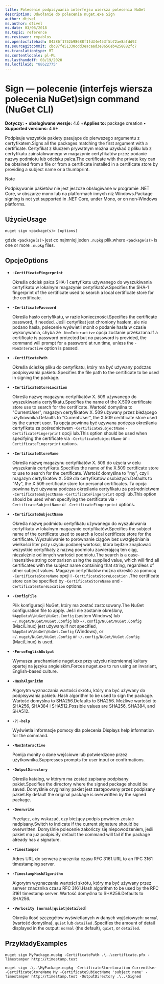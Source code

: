 ```yaml
---
title: Polecenie podpisywania interfejsu wiersza polecenia NuGet
description: Odwołanie do polecenia nuget.exe Sign
author: dtivel
ms.author: dtivel
ms.date: 03/06/2018
ms.topic: reference
ms.reviewer: rmpablos
ms.openlocfilehash: 84386f1752b98688f1fd34e453f5b72ae8afdd92
ms.sourcegitcommit: cbc87fe51330cdd3eacaad3e8656eb4258882fc7
ms.translationtype: MT
ms.contentlocale: pl-PL
ms.lasthandoff: 08/19/2020
ms.locfileid: "88622775"
---
```

# <a name="sign-command-nuget-cli"></a><span data-ttu-id="2a9c0-103">Sign — polecenie (interfejs wiersza polecenia NuGet)</span><span class="sxs-lookup"><span data-stu-id="2a9c0-103">sign command (NuGet CLI)</span></span>

<span data-ttu-id="2a9c0-104">**Dotyczy:** &bullet; **obsługiwane wersje:** 4.6 +</span><span class="sxs-lookup"><span data-stu-id="2a9c0-104">**Applies to:** package creation &bullet; **Supported versions:** 4.6+</span></span>

<span data-ttu-id="2a9c0-105">Podpisuje wszystkie pakiety pasujące do pierwszego argumentu z certyfikatem.</span><span class="sxs-lookup"><span data-stu-id="2a9c0-105">Signs all the packages matching the first argument with a certificate.</span></span> <span data-ttu-id="2a9c0-106">Certyfikat z kluczem prywatnym można uzyskać z pliku lub z certyfikatu zainstalowanego w magazynie certyfikatów przez podanie nazwy podmiotu lub odcisku palca.</span><span class="sxs-lookup"><span data-stu-id="2a9c0-106">The certificate with the private key can be obtained from a file or from a certificate installed in a certificate store by providing a subject name or a thumbprint.</span></span>

> [!Note]
> <span data-ttu-id="2a9c0-107">Podpisywanie pakietów nie jest jeszcze obsługiwane w programie .NET Core, w obszarze mono lub na platformach innych niż Windows.</span><span class="sxs-lookup"><span data-stu-id="2a9c0-107">Package signing is not yet supported in .NET Core, under Mono, or on non-Windows platforms.</span></span>

## <a name="usage"></a><span data-ttu-id="2a9c0-108">Użycie</span><span class="sxs-lookup"><span data-stu-id="2a9c0-108">Usage</span></span>

```cli
nuget sign <package(s)> [options]
```

<span data-ttu-id="2a9c0-109">gdzie `<package(s)>` jest co najmniej jeden `.nupkg` plik.</span><span class="sxs-lookup"><span data-stu-id="2a9c0-109">where `<package(s)>` is one or more `.nupkg` files.</span></span>

## <a name="options"></a><span data-ttu-id="2a9c0-110">Opcje</span><span class="sxs-lookup"><span data-stu-id="2a9c0-110">Options</span></span>

- **`-CertificateFingerprint`**

  <span data-ttu-id="2a9c0-111">Określa odcisk palca SHA-1 certyfikatu używanego do wyszukiwania certyfikatu w lokalnym magazynie certyfikatów.</span><span class="sxs-lookup"><span data-stu-id="2a9c0-111">Specifies the SHA-1 fingerprint of the certificate used to search a local certificate store for the certificate.</span></span>

- **`-CertificatePassword`**

  <span data-ttu-id="2a9c0-112">Określa hasło certyfikatu, w razie konieczności.</span><span class="sxs-lookup"><span data-stu-id="2a9c0-112">Specifies the certificate password, if needed.</span></span> <span data-ttu-id="2a9c0-113">Jeśli certyfikat jest chroniony hasłem, ale nie podano hasła, polecenie wyświetli monit o podanie hasła w czasie wykonywania, chyba że `-NonInteractive` opcja zostanie przekazana.</span><span class="sxs-lookup"><span data-stu-id="2a9c0-113">If a certificate is password protected but no password is provided, the command will prompt for a password at run time, unless the `-NonInteractive` option is passed.</span></span>

- **`-CertificatePath`**

  <span data-ttu-id="2a9c0-114">Określa ścieżkę pliku do certyfikatu, który ma być używany podczas podpisywania pakietu.</span><span class="sxs-lookup"><span data-stu-id="2a9c0-114">Specifies the file path to the certificate to be used in signing the package.</span></span>

- **`-CertificateStoreLocation`**

  <span data-ttu-id="2a9c0-115">Określa nazwę magazynu certyfikatów X. 509 używanego do wyszukiwania certyfikatu.</span><span class="sxs-lookup"><span data-stu-id="2a9c0-115">Specifies the name of the X.509 certificate store use to search for the certificate.</span></span> <span data-ttu-id="2a9c0-116">Wartość domyślna to "CurrentUser", magazyn certyfikatów X. 509 używany przez bieżącego użytkownika.</span><span class="sxs-lookup"><span data-stu-id="2a9c0-116">Defaults to "CurrentUser", the X.509 certificate store used by the current user.</span></span> <span data-ttu-id="2a9c0-117">Ta opcja powinna być używana podczas określania certyfikatu za pośrednictwem `-CertificateSubjectName` `-CertificateFingerprint` opcji lub.</span><span class="sxs-lookup"><span data-stu-id="2a9c0-117">This option should be used when specifying the certificate via `-CertificateSubjectName` or `-CertificateFingerprint` options.</span></span>

- **`-CertificateStoreName`**

  <span data-ttu-id="2a9c0-118">Określa nazwę magazynu certyfikatów X. 509 do użycia w celu wyszukania certyfikatu.</span><span class="sxs-lookup"><span data-stu-id="2a9c0-118">Specifies the name of the X.509 certificate store to use to search for the certificate.</span></span> <span data-ttu-id="2a9c0-119">Wartość domyślna to "my", czyli magazyn certyfikatów X. 509 dla certyfikatów osobistych.</span><span class="sxs-lookup"><span data-stu-id="2a9c0-119">Defaults to "My", the X.509 certificate store for personal certificates.</span></span> <span data-ttu-id="2a9c0-120">Ta opcja powinna być używana podczas określania certyfikatu za pośrednictwem `-CertificateSubjectName` `-CertificateFingerprint` opcji lub.</span><span class="sxs-lookup"><span data-stu-id="2a9c0-120">This option should be used when specifying the certificate via `-CertificateSubjectName` or `-CertificateFingerprint` options.</span></span>

- **`-CertificateSubjectName`**

  <span data-ttu-id="2a9c0-121">Określa nazwę podmiotu certyfikatu używanego do wyszukiwania certyfikatu w lokalnym magazynie certyfikatów.</span><span class="sxs-lookup"><span data-stu-id="2a9c0-121">Specifies the subject name of the certificate used to search a local certificate store for the certificate.</span></span>  <span data-ttu-id="2a9c0-122">Wyszukiwanie to porównanie ciągów bez uwzględniania wielkości liter przy użyciu podanej wartości, która będzie znajdować wszystkie certyfikaty z nazwą podmiotu zawierającą ten ciąg, niezależnie od innych wartości podmiotu.</span><span class="sxs-lookup"><span data-stu-id="2a9c0-122">The search is a case-insensitive string comparison using the supplied value, which will find all certificates with the subject name containing that string, regardless of other subject values.</span></span>  <span data-ttu-id="2a9c0-123">Magazyn certyfikatów można określić za pomocą `-CertificateStoreName` opcji i `-CertificateStoreLocation` .</span><span class="sxs-lookup"><span data-stu-id="2a9c0-123">The certificate store can be specified by `-CertificateStoreName` and `-CertificateStoreLocation` options.</span></span>

- **`-ConfigFile`**

  <span data-ttu-id="2a9c0-124">Plik konfiguracji NuGet, który ma zostać zastosowany.</span><span class="sxs-lookup"><span data-stu-id="2a9c0-124">The NuGet configuration file to apply.</span></span> <span data-ttu-id="2a9c0-125">Jeśli nie zostanie określony, `%AppData%\NuGet\NuGet.Config` (system Windows) lub `~/.nuget/NuGet/NuGet.Config` lub `~/.config/NuGet/NuGet.Config` (Mac/Linux) jest używany.</span><span class="sxs-lookup"><span data-stu-id="2a9c0-125">If not specified, `%AppData%\NuGet\NuGet.Config` (Windows), or `~/.nuget/NuGet/NuGet.Config` or `~/.config/NuGet/NuGet.Config` (Mac/Linux) is used.</span></span>

- **`-ForceEnglishOutput`**

  <span data-ttu-id="2a9c0-126">Wymusza uruchamianie nuget.exe przy użyciu niezmiennej kultury opartej na języku angielskim.</span><span class="sxs-lookup"><span data-stu-id="2a9c0-126">Forces nuget.exe to run using an invariant, English-based culture.</span></span>

- **`-HashAlgorithm`**

  <span data-ttu-id="2a9c0-127">Algorytm wyznaczania wartości skrótu, który ma być używany do podpisywania pakietu.</span><span class="sxs-lookup"><span data-stu-id="2a9c0-127">Hash algorithm to be used to sign the package.</span></span> <span data-ttu-id="2a9c0-128">Wartość domyślna to SHA256.</span><span class="sxs-lookup"><span data-stu-id="2a9c0-128">Defaults to SHA256.</span></span> <span data-ttu-id="2a9c0-129">Możliwe wartości to SHA256, SHA384 i SHA512.</span><span class="sxs-lookup"><span data-stu-id="2a9c0-129">Possible values are SHA256, SHA384, and SHA512.</span></span>

- **`-?|-help`**

  <span data-ttu-id="2a9c0-130">Wyświetla informacje pomocy dla polecenia.</span><span class="sxs-lookup"><span data-stu-id="2a9c0-130">Displays help information for the command.</span></span>

- **`-NonInteractive`**

  <span data-ttu-id="2a9c0-131">Pomija monity o dane wejściowe lub potwierdzone przez użytkownika.</span><span class="sxs-lookup"><span data-stu-id="2a9c0-131">Suppresses prompts for user input or confirmations.</span></span>

- **`-OutputDirectory`**

  <span data-ttu-id="2a9c0-132">Określa katalog, w którym ma zostać zapisany podpisany pakiet.</span><span class="sxs-lookup"><span data-stu-id="2a9c0-132">Specifies the directory where the signed package should be saved.</span></span> <span data-ttu-id="2a9c0-133">Domyślnie oryginalny pakiet jest zastępowany przez podpisany pakiet.</span><span class="sxs-lookup"><span data-stu-id="2a9c0-133">By default the original package is overwritten by the signed package.</span></span>

- **`-Overwrite`**

  <span data-ttu-id="2a9c0-134">Przełącz, aby wskazać, czy bieżący podpis powinien zostać nadpisany.</span><span class="sxs-lookup"><span data-stu-id="2a9c0-134">Switch to indicate if the current signature should be overwritten.</span></span> <span data-ttu-id="2a9c0-135">Domyślnie polecenie zakończy się niepowodzeniem, jeśli pakiet ma już podpis.</span><span class="sxs-lookup"><span data-stu-id="2a9c0-135">By default the command will fail if the package already has a signature.</span></span>

- **`-Timestamper`**

  <span data-ttu-id="2a9c0-136">Adres URL do serwera znacznika czasu RFC 3161.</span><span class="sxs-lookup"><span data-stu-id="2a9c0-136">URL to an RFC 3161 timestamping server.</span></span>

- **`-TimestampHashAlgorithm`**

  <span data-ttu-id="2a9c0-137">Algorytm wyznaczania wartości skrótu, który ma być używany przez serwer znacznika czasu RFC 3161.</span><span class="sxs-lookup"><span data-stu-id="2a9c0-137">Hash algorithm to be used by the RFC 3161 timestamp server.</span></span> <span data-ttu-id="2a9c0-138">Wartość domyślna to SHA256.</span><span class="sxs-lookup"><span data-stu-id="2a9c0-138">Defaults to SHA256.</span></span>

- **`-Verbosity [normal|quiet|detailed]`**

  <span data-ttu-id="2a9c0-139">Określa ilość szczegółów wyświetlanych w danych wyjściowych: `normal` (wartość domyślna), `quiet` lub `detailed` .</span><span class="sxs-lookup"><span data-stu-id="2a9c0-139">Specifies the amount of detail displayed in the output: `normal` (the default), `quiet`, or `detailed`.</span></span>

## <a name="examples"></a><span data-ttu-id="2a9c0-140">Przykłady</span><span class="sxs-lookup"><span data-stu-id="2a9c0-140">Examples</span></span>

```cli
nuget sign MyPackage.nupkg -CertificatePath .\..\certificate.pfx -Timestamper http://timestamp.test

nuget sign .\..\MyPackage.nupkg -CertificateStoreLocation CurrentUser -CertificateStoreName My -CertificateSubjectName 'subject name' -Timestamper http://timestamp.test -OutputDirectory .\..\Signed
```
